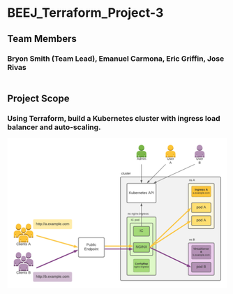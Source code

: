 # BEEJ_Terraform_Project-3

## Team Members
### Bryon Smith (Team Lead), Emanuel Carmona, Eric Griffin, Jose Rivas <br/><br/>
 
## Project Scope
### Using Terraform, build a Kubernetes cluster with ingress load balancer and auto-scaling.


<img src="images/nginx-ingress-controller.png" alt="Nginx ingress controller example" width="800px">
